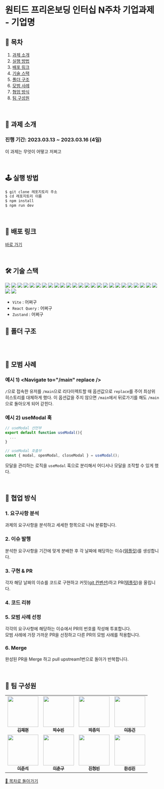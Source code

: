 # 원티드 프리온보딩 인터십 N주차 기업과제 - 기업명

## 📜 목차

1. [과제 소개](#-과제-소개)
2. [실행 방법](#-실행-방법)
3. [배포 링크](#-배포-링크)
4. [기술 스택](#-기술-스택)
5. [폴더 구조](#-폴더-구조)
6. [모범 사례](#-모범-사례)
7. [협업 방식](#-협업-방식)
8. [팀 구성원](#-팀-구성원)

<!--  -->
<br />

## 📝 과제 소개

### 진행 기간: 2023.03.13 ~ 2023.03.16 (4일)

이 과제는 무엇이 어떻고 저쩌고

<!--  -->
<br />

## 🕹️ 실행 방법

```sh
$ git clone 레포지토리 주소
$ cd 레포지토리 이름
$ npm install
$ npm run dev
```

<!--  -->
<br />

## 🔗 배포 링크

[바로 가기](./경로입력)

<!--  -->
<br />

## 🛠️ 기술 스택

<!--
  Shield.io 배지 양식

  <img src= "https://img.shields.io/badge/라벨-색상?style=배지스타일&logo=로고이름&logoColor=로고색상">

  - 라벨: 임의의 이름
  - 색상: https://simpleicons.org/ 에서 검색한 로고의 색상코드 (# 제외하고 입력)
  - 배지 스타일: plastic, flat, flat-square, for-the-badge, social 중 하나 선택
  - 로고 이름: https://simpleicons.org/ 에서 검색한 로고의 이름
  - 로고 색상: 로고의 색상코드
-->
<p>
<!-- npm -->
<img src= "https://img.shields.io/badge/npm-CB3837?style=for-the-badge&logo=npm&logoColor=white">
<!-- Yarn -->
<img src= "https://img.shields.io/badge/yarn-2C8EBB?style=for-the-badge&logo=yarn&logoColor=white">
<!-- CRA -->
<img src= "https://img.shields.io/badge/cra-09D3AC?style=for-the-badge&logo=create-react-app&logoColor=white">
<!-- Vite -->
<img src= "https://img.shields.io/badge/vite-646CFF?style=for-the-badge&logo=vite&logoColor=white">
<!-- JavasScript -->
<img src= "https://img.shields.io/badge/javascript-F7DF1E?style=for-the-badge&logo=javascript&logoColor=black">
<!-- Typescript -->
<img src= "https://img.shields.io/badge/typescript-3178C6?style=for-the-badge&logo=typescript&logoColor=white">
<!-- React -->
<img src="https://img.shields.io/badge/react-61DAFB?style=for-the-badge&logo=react&logoColor=black">
<!-- Next.js -->
<img src="https://img.shields.io/badge/next.js-000000?style=for-the-badge&logo=next.js&logoColor=white">
<!-- Redux Toolkit -->
<img src="https://img.shields.io/badge/redux tooklit-764ABC?style=for-the-badge&logo=redux&logoColor=white">
<!-- zustand -->
<img src="https://img.shields.io/badge/zustand-000000?style=for-the-badge&logoColor=white">
<!-- Recoil -->
<img src="https://img.shields.io/badge/recoil-3578e5?style=for-the-badge&logoColor=white">
<!-- React Router -->
<img src="https://img.shields.io/badge/react router-CA4245?style=for-the-badge&logo=reactrouter&logoColor=white">
<!-- React Query -->
<img src="https://img.shields.io/badge/react query-FF4154?style=for-the-badge&logo=reactquery&logoColor=white">
<!-- Axios -->
<img src="https://img.shields.io/badge/axios-5A29E4?style=for-the-badge&logo=axios&logoColor=white">
<!-- Chakra UI -->
<img src="https://img.shields.io/badge/chakra ui-319795?style=for-the-badge&logo=chakraui&logoColor=white">
<!-- MUI -->
<img src="https://img.shields.io/badge/mui-007FFF?style=for-the-badge&logo=mui&logoColor=white">
<!-- styled-components -->
<img src="https://img.shields.io/badge/styled--components-DB7093?style=for-the-badge&logo=styledcomponents&logoColor=white">
<!-- emotion -->
<img src="https://img.shields.io/badge/emotion-D26AC2?style=for-the-badge&logoColor=white">
<!-- Husky -->
<img src= "https://img.shields.io/badge/husky-000000?style=for-the-badge&logoColor=white"> 
<!-- ESLint -->
<img src= "https://img.shields.io/badge/eslint-4B32C3?style=for-the-badge&logo=eslint&logoColor=white"> 
<!-- Prettier -->
<img src= "https://img.shields.io/badge/prettier-F7B93E?style=for-the-badge&logo=prettier&logoColor=black"> 
<!-- Vercel -->
<img src= "https://img.shields.io/badge/vercel-000000?style=for-the-badge&logo=vercel&logoColor=white">
<!-- AWS -->
<img src= "https://img.shields.io/badge/aws-232F3E?style=for-the-badge&logo=amazonaws&logoColor=white">
<!-- GitHub -->
<img src= "https://img.shields.io/badge/github-181717?style=for-the-badge&logo=github&logoColor=white">
<!-- GitHub Actions -->
<img src= "https://img.shields.io/badge/github actions-2088FF?style=for-the-badge&logo=githubactions&logoColor=white">
<!-- Discord -->
<img src= "https://img.shields.io/badge/discord-5865F2?style=for-the-badge&logo=discord&logoColor=white">
<!-- notion -->
<img src= "https://img.shields.io/badge/notion-000000?style=for-the-badge&logo=notion&logoColor=white">
</p>
<!-- 선택사항: 각 기술의 선정 이유 -->

- `Vite` : 어쩌구
- `React Query` : 어쩌구
- `Zustand` : 어쩌구
  <!--  -->
  <br />

## 📂 폴더 구조

<!--
  file-tree-generator(VSCode Extension) 설치
  => 파일 탐색기에서 우클릭
  => Generate to Tree 클릭
  => 복사 및 붙여넣기
-->

```

```

<!--  -->
 <br />

## 🥇 모범 사례

### 예시 1) \<Navigate to="/main" replace />

`/`으로 접속한 유저를 `/main`으로 리다이렉트할 때 옵션값으로 `replace`를 주어 최상위 히스토리를 대체하게 했다. 이 옵션값을 주지 않으면 `/main`에서 뒤로가기를 해도 `/main`으로 돌아오게 되어 갇힌다.

### 예시 2) useModal 훅

<!-- 예시 코드나 이미지 등 첨부-->

```js
// useModal 선언부
export default function useModal(){
  ...
}

// useModal 호출부
const { modal, openModal, closeModal } = useModal();
```

모달을 관리하는 로직을 `useModal` 훅으로 분리해서 어디서나 모달을 조작할 수 있게 했다.

<br />

## 🤝 협업 방식

### 1. 요구사항 분석

과제의 요구사항을 분석하고 세세한 항목으로 나눠 분류합니다.

### 2. 이슈 발행

분석한 요구사항을 기간에 맞게 분배한 후 각 날짜에 해당하는 이슈([템플릿](.github/ISSUE_TEMPLATE/requirement-template.md))를 생성합니다.

### 3. 구현 & PR

각자 해당 날짜의 이슈를 코드로 구현하고 커밋([git 컨벤션](.gitmessage.txt))하고 PR([템플릿](.github/PULL_REQUEST_TEMPLATE.md))을 올립니다.

### 4. 코드 리뷰

### 5. 모범 사례 선정

각각의 요구사항에 해당하는 이슈에서 PR의 번호를 작성해 투표합니다.  
모범 사례에 가장 가까운 PR을 선정하고 다른 PR의 모범 사례를 적용합니다.

### 6. Merge

완성된 PR을 Merge 하고 pull upstream1번으로 돌아가 반복합니다.

<!-- <table>
  <tbody>
    <tr>
      <td style="font-weight: bold">build</td>
      <td>CI configuration 파일 또는 scripts의 변경사항</td>
    </tr>
    <tr>
      <td style="font-weight: bold">ci</td>
      <td>빌드 시스템이나 외부 의존성에 영향을 미치는 변경사항</td>
    </tr>
    <tr>
      <td style="font-weight: bold">config</td>
      <td>설정 관련 파일 작성 또는 변경</td>
    </tr>
    <tr>
      <td style="font-weight: bold">docs</td>
      <td>문서 변경사항</td>
    </tr>
    <tr>
      <td style="font-weight: bold">feat</td>
      <td>새로운 기능 추가</td>
    </tr>
    <tr>
      <td style="font-weight: bold">fix</td>
      <td>버그 수정</td>
    </tr>
    <tr>
      <td style="font-weight: bold">perf</td>
      <td>성능을 향상시키는 변경사항</td>
    </tr>
    <tr>
      <td style="font-weight: bold">refactor</td>
      <td>기능 추가나 버그 수정이 아닌 변경 사항</td>
    </tr>
    <tr>
      <td style="font-weight: bold">remove</td>
      <td>코드나 파일 제거</td>
    </tr>
    <tr>
      <td style="font-weight: bold">style</td>
      <td>스타일(CSS) 변경사항</td>
    </tr>
  </tbody>
</table> -->

<!--  -->
<br />

## 👥 팀 구성원

<table>
  <tbody>
    <tr>
      <td align="center"><a href="https://github.com/ggongjukim"><img src="https://avatars.githubusercontent.com/u/75241542?v=4" width="100px;"/><br /><sub><b>김채현</b></sub></a><br /></td>
      <td align="center"><a href="https://github.com/bymine"><img src="https://avatars.githubusercontent.com/u/71866185?v=4" width="100px;" /><br /><sub><b>박수빈</b></sub></a><br /></td>
      <td align="center"><a href="https://github.com/pji0219"><img src="https://avatars.githubusercontent.com/u/66911726?v=4" width="100px;" /><br /><sub><b>박종익</b></sub></a><br /></td>
      <td align="center"><a href="https://github.com/dong-geon-Lee"><img src="https://avatars.githubusercontent.com/u/71866185?v=4" width="100px;" /><br /><sub><b>이동건</b></sub></a><br /></td>
    <tr></tr>
      <td align="center"><a href="https://github.com/dlwnstjrzz"><img src="https://avatars.githubusercontent.com/u/95525638?v=4" width="100px;" /><br /><sub><b>이준석</b></sub></a><br /></td>
      <td align="center"><a href="https://github.com/Chun-gu"><img src="https://avatars.githubusercontent.com/u/60649092?v=4" width="100px;" /><br /><sub><b>이춘구</b></sub></a><br /></td>
      <td align="center"><a href="https://github.com/theo-jin"><img src="https://avatars.githubusercontent.com/u/83561523?v=4" width="100px;" /><br /><sub><b>진형빈</b></sub></a><br /></t>
      <td align="center"><a href="https://github.com/Sungrinhan"><img src="https://avatars.githubusercontent.com/u/78065205?v=4" width="100px;" /><br /><sub><b>한성린</b></sub></a><br /></td>
    </tr>
  </tbody>
</table>

[🔺 목차로 돌아가기](#-목차)
